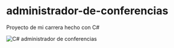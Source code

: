 # administrador-de-conferencias
Proyecto de mi carrera hecho con C#

![C# administrador de conferencias](https://cdn.dribbble.com/userupload/5405550/file/original-47dbf72f092f055ed8909d295613e888.jpg?compress=1&resize=1024x357)
